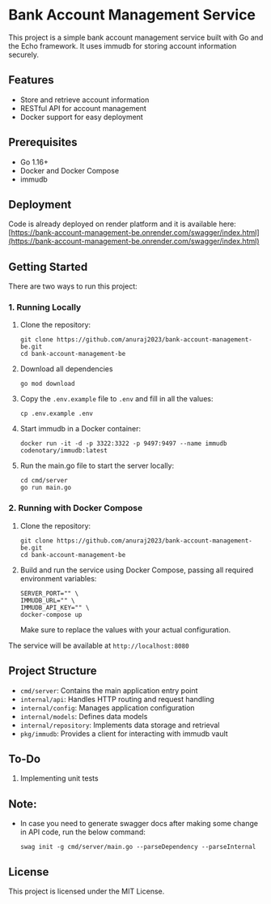 # Bank Account Management Service

This project is a simple bank account management service built with Go and the Echo framework. It uses immudb for storing account information securely.

## Features

- Store and retrieve account information
- RESTful API for account management
- Docker support for easy deployment

## Prerequisites

- Go 1.16+
- Docker and Docker Compose
- immudb

## Deployment

Code is already deployed on render platform and it is available here:  
[https://bank-account-management-be.onrender.com/swagger/index.html](https://bank-account-management-be.onrender.com/swagger/index.html)

## Getting Started

There are two ways to run this project:

### 1. Running Locally

1. Clone the repository:
   ```
   git clone https://github.com/anuraj2023/bank-account-management-be.git
   cd bank-account-management-be
   ```

2. Download all dependencies
   ```
   go mod download
   ```

3. Copy the `.env.example` file to `.env` and fill in all the values:
   ```
   cp .env.example .env
   ```

4. Start immudb in a Docker container:
   ```
   docker run -it -d -p 3322:3322 -p 9497:9497 --name immudb codenotary/immudb:latest
   ```

5. Run the main.go file to start the server locally:
   ```
   cd cmd/server
   go run main.go
   ```

### 2. Running with Docker Compose

1. Clone the repository:
   ```
   git clone https://github.com/anuraj2023/bank-account-management-be.git
   cd bank-account-management-be
   ```

2. Build and run the service using Docker Compose, passing all required environment variables:
   ```
   SERVER_PORT="" \
   IMMUDB_URL="" \
   IMMUDB_API_KEY="" \
   docker-compose up
   ```
   Make sure to replace the values with your actual configuration.

The service will be available at `http://localhost:8080`

## Project Structure

- `cmd/server`: Contains the main application entry point
- `internal/api`: Handles HTTP routing and request handling
- `internal/config`: Manages application configuration
- `internal/models`: Defines data models
- `internal/repository`: Implements data storage and retrieval
- `pkg/immudb`: Provides a client for interacting with immudb vault

## To-Do

1. Implementing unit tests

## Note:

- In case you need to generate swagger docs after making some change in API code, run the below command:
   ```
   swag init -g cmd/server/main.go --parseDependency --parseInternal
   ```

## License

This project is licensed under the MIT License.